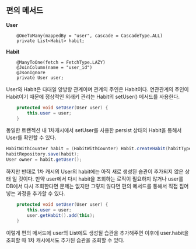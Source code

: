## 편의 메서드

**User**

```
    @OneToMany(mappedBy = "user", cascade = CascadeType.ALL)
    private List<Habit> habit;
```

**Habit**

```
    @ManyToOne(fetch = FetchType.LAZY)
    @JoinColumn(name = "user_id")
    @JsonIgnore
    private User user;
```

User와 Habit은 다대일 양방향 관계이며 관계의 주인은 Habit이다.
연관관계의 주인이 Habit이기 때문에 정상적인 외래키 관리는 Habit의 setUser() 메서드를 사용한다.

```java
    protected void setUser(User user) {
        this.user = user;
    }
```

동일한 트랜젝션 내 1차캐시에서 setUser를 사용한 persist 상태의 Habit을 통해서 User를 확인할 수 있다.

```java
HabitWithCounter habit = (HabitWithCounter) Habit.createHabit(habitTypeDto.getHabitType(), createHabitRequestDto, user);
habitRepository.save(habit);
User owner = habit.getUser();
```

하지만 반대로 1차 캐시의 User의 habit에는 아직 새로 생성된 습관이 추가되지 않은 상태 일 것이다.
만약 user에서 다시 habit을 조회하는 로직이 필요하지 않거나 user를 DB에서 다시 조회한다면 문제는 없지만
그렇지 않다면 편의 메서드를 통해서 직접 집어 넣는 과정을 추가할 수 있다.

```java
    protected void setUser(User user) {
        this.user = user;
        user.getHabit().add(this);
    }
```

이렇게 편의 메서드에 user의 List<Habit>에도 생성될 습관을 추가해주면 이후에 user.habit을 조회할 때 1차 캐시에서도 추가된 습관을 조회할 수 있다.



